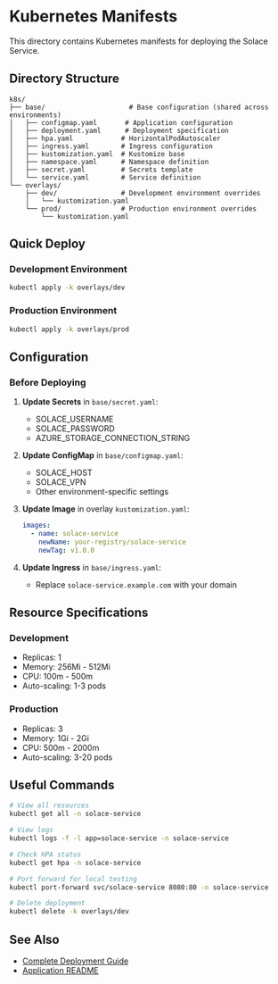 # Kubernetes Manifests

This directory contains Kubernetes manifests for deploying the Solace Service.

## Directory Structure

```
k8s/
├── base/                     # Base configuration (shared across environments)
│   ├── configmap.yaml       # Application configuration
│   ├── deployment.yaml      # Deployment specification
│   ├── hpa.yaml            # HorizontalPodAutoscaler
│   ├── ingress.yaml        # Ingress configuration
│   ├── kustomization.yaml  # Kustomize base
│   ├── namespace.yaml      # Namespace definition
│   ├── secret.yaml         # Secrets template
│   └── service.yaml        # Service definition
└── overlays/
    ├── dev/                # Development environment overrides
    │   └── kustomization.yaml
    └── prod/               # Production environment overrides
        └── kustomization.yaml
```

## Quick Deploy

### Development Environment

```bash
kubectl apply -k overlays/dev
```

### Production Environment

```bash
kubectl apply -k overlays/prod
```

## Configuration

### Before Deploying

1. **Update Secrets** in `base/secret.yaml`:
   - SOLACE_USERNAME
   - SOLACE_PASSWORD
   - AZURE_STORAGE_CONNECTION_STRING

2. **Update ConfigMap** in `base/configmap.yaml`:
   - SOLACE_HOST
   - SOLACE_VPN
   - Other environment-specific settings

3. **Update Image** in overlay `kustomization.yaml`:
   ```yaml
   images:
     - name: solace-service
       newName: your-registry/solace-service
       newTag: v1.0.0
   ```

4. **Update Ingress** in `base/ingress.yaml`:
   - Replace `solace-service.example.com` with your domain

## Resource Specifications

### Development
- Replicas: 1
- Memory: 256Mi - 512Mi
- CPU: 100m - 500m
- Auto-scaling: 1-3 pods

### Production
- Replicas: 3
- Memory: 1Gi - 2Gi
- CPU: 500m - 2000m
- Auto-scaling: 3-20 pods

## Useful Commands

```bash
# View all resources
kubectl get all -n solace-service

# View logs
kubectl logs -f -l app=solace-service -n solace-service

# Check HPA status
kubectl get hpa -n solace-service

# Port forward for local testing
kubectl port-forward svc/solace-service 8080:80 -n solace-service

# Delete deployment
kubectl delete -k overlays/dev
```

## See Also

- [Complete Deployment Guide](../KUBERNETES-DEPLOYMENT.md)
- [Application README](../README.md)
